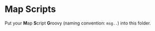 # Map Scripts

Put your **M**ap **S**cript **G**roovy (naming convention: `msg..`) into this folder.

